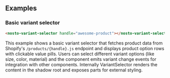## Examples

### Basic variant selector

```html
<nosto-variant-selector handle="awesome-product"></nosto-variant-selector>
```

This example shows a basic variant selector that fetches product data from Shopify's `/products/{handle}.js` endpoint and displays product option rows with clickable value pills. Users can select different variant options (like size, color, material) and the component emits variant change events for integration with other components. Internally VariantSelector renders the content in the shadow root and exposes parts for external styling.
